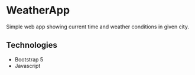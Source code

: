# WeatherApp
Simple web app showing current time and weather conditions in given city.

## Technologies
* Bootstrap 5
* Javascript
